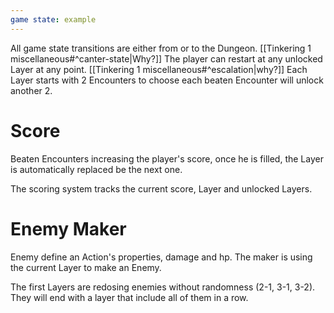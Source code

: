 ```yaml
---
game state: example
---
```

All game state transitions are either from or to the Dungeon. [[Tinkering 1 miscellaneous#^canter-state|Why?]]
The player can restart at any unlocked Layer at any point. [[Tinkering 1 miscellaneous#^escalation|why?]]
Each Layer starts with 2 Encounters to choose each beaten Encounter will unlock another 2. 

# Score
Beaten Encounters increasing the player's score, once he is filled, the Layer is automatically replaced be the next one.

The scoring system tracks the current score, Layer and unlocked Layers.

# Enemy Maker
Enemy define an Action's properties, damage and hp.
The maker is using the current Layer to make an Enemy.

The first Layers are redosing enemies without randomness (2-1, 3-1, 3-2). They will end with a layer that include all of them in a row.
